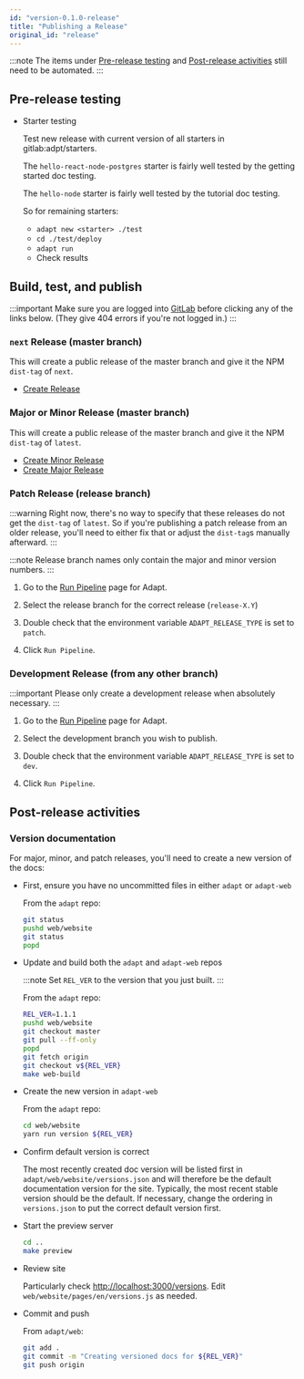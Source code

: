 ```yaml
---
id: "version-0.1.0-release"
title: "Publishing a Release"
original_id: "release"
---
```


<!-- DOCTOC SKIP -->

:::note
The items under [Pre-release testing](#pre-release-testing) and [Post-release activities](#post-release-activities) still need to be automated.
:::

## Pre-release testing

* Starter testing

    Test new release with current version of all starters in gitlab:adpt/starters.

    The `hello-react-node-postgres` starter is fairly well tested by the getting started doc testing.

    The `hello-node` starter is fairly well tested by the tutorial doc testing.

    So for remaining starters:

    * `adapt new <starter> ./test`
    * `cd ./test/deploy`
    * `adapt run`
    * Check results

## Build, test, and publish

:::important
Make sure you are logged into [GitLab](https://gitlab.com) before clicking any of the links below.
(They give 404 errors if you're not logged in.)
:::

### `next` Release (master branch)

This will create a public release of the master branch and give it the NPM `dist-tag` of `next`.

* [Create Release](https://gitlab.com/unboundedsystems/adapt/pipelines/new?ref=master&var[ADAPT_RELEASE_TYPE]=prerelease)

### Major or Minor Release (master branch)

This will create a public release of the master branch and give it the NPM `dist-tag` of `latest`.

* [Create Minor Release](https://gitlab.com/unboundedsystems/adapt/pipelines/new?ref=master&var[ADAPT_RELEASE_TYPE]=minor)
* [Create Major Release](https://gitlab.com/unboundedsystems/adapt/pipelines/new?ref=master&var[ADAPT_RELEASE_TYPE]=major)

### Patch Release (release branch)

:::warning
Right now, there's no way to specify that these releases do not get the `dist-tag` of `latest`.
So if you're publishing a patch release from an older release, you'll need to either fix that or adjust the `dist-tag`s manually afterward.
:::

:::note
Release branch names only contain the major and minor version numbers.
:::

1. Go to the [Run Pipeline](https://gitlab.com/unboundedsystems/adapt/pipelines/new?ref=release-X.Y&var[ADAPT_RELEASE_TYPE]=patch) page for Adapt.

2. Select the release branch for the correct release (`release-X.Y`)

3. Double check that the environment variable `ADAPT_RELEASE_TYPE` is set to `patch`.

4. Click `Run Pipeline`.

### Development Release (from any other branch)

:::important
Please only create a development release when absolutely necessary.
:::

1. Go to the [Run Pipeline](https://gitlab.com/unboundedsystems/adapt/pipelines/new?ref=CHOOSE%20BRANCH&var[ADAPT_RELEASE_TYPE]=dev) page for Adapt.

2. Select the development branch you wish to publish.

3. Double check that the environment variable `ADAPT_RELEASE_TYPE` is set to `dev`.

4. Click `Run Pipeline`.

## Post-release activities

### Version documentation

For major, minor, and patch releases, you'll need to create a new version of the docs:

* First, ensure you have no uncommitted files in either `adapt` or `adapt-web`

    From the `adapt` repo:

    ```bash
    git status
    pushd web/website
    git status
    popd
    ```

* Update and build both the `adapt` and `adapt-web` repos

    :::note
    Set `REL_VER` to the version that you just built.
    :::

    From the `adapt` repo:

    ```bash
    REL_VER=1.1.1
    pushd web/website
    git checkout master
    git pull --ff-only
    popd
    git fetch origin
    git checkout v${REL_VER}
    make web-build
    ```

* Create the new version in `adapt-web`

    From the `adapt` repo:

    ```bash
    cd web/website
    yarn run version ${REL_VER}
    ```

* Confirm default version is correct

    The most recently created doc version will be listed first in `adapt/web/website/versions.json` and will therefore be the default documentation version for the site.
    Typically, the most recent stable version should be the default.
    If necessary, change the ordering in `versions.json` to put the correct default version first.

* Start the preview server

    ```bash
    cd ..
    make preview
    ```

* Review site

    Particularly check [http://localhost:3000/versions](http://localhost:3000/versions). Edit `web/website/pages/en/versions.js` as needed.

* Commit and push

    From `adapt/web`:

    ```bash
    git add .
    git commit -m "Creating versioned docs for ${REL_VER}"
    git push origin
    ```
